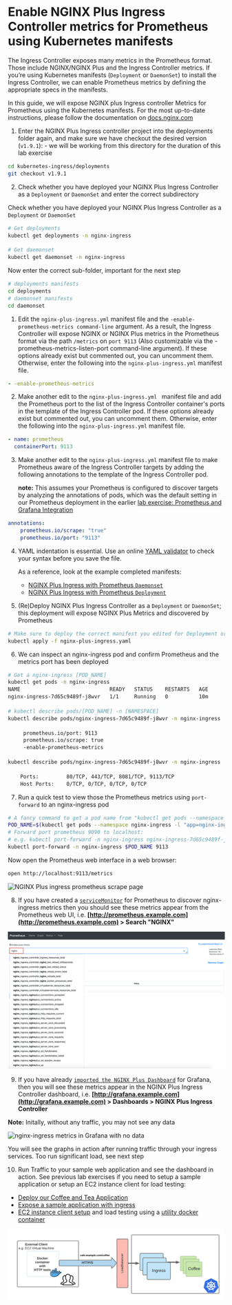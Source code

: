 # Enable NGINX Plus Ingress Controller metrics for Prometheus using Kubernetes manifests 

The Ingress Controller exposes many metrics in the Prometheus format. Those
include NGINX/NGINX Plus and the Ingress Controller metrics. If you’re using
Kubernetes manifests (`Deployment` or `DaemonSet`) to install the Ingress
Controller, we can enable Prometheus metrics by defining the appropriate specs
in the manifests.

In this guide, we will expose NGINX plus Ingress controller Metrics for
Prometheus using the Kubernetes manifests. For the most up-to-date instructions,
please follow the documentation on
[docs.nginx.com](https://docs.nginx.com/nginx-ingress-controller/logging-and-monitoring/prometheus/)

1. Enter the NGINX Plus Ingress controller project into the deployments folder
   again, and make sure we have checkout the desired version (`v1.9.1`): - we
   will be working from this directory for the duration of this lab exercise

```bash
cd kubernetes-ingress/deployments
git checkout v1.9.1
```

2. Check whether you have deployed your NGINX Plus Ingress Controller as a
   `Deployment` or `DaemonSet` and enter the correct subdirectory

Check whether you have deployed your NGINX Plus Ingress Controller as a
`Deployment` or `DaemonSet`

```bash
# Get deployments
kubectl get deployments -n nginx-ingress

# Get daemonset
kubectl get daemonset -n nginx-ingress
```

Now enter the correct sub-folder, important for the next step

```bash
# deployments manifests
cd deployments
# daemonset manifests
cd daemonset 
```

1. Edit the `nginx-plus-ingress.yml` manifest file  and the
   `-enable-prometheus-metrics command-line` argument. As a result, the Ingress
   Controller will expose NGINX or NGINX Plus metrics in the Prometheus format
   via the path `/metrics` on `port 9113` (Also customizable via the
   -prometheus-metrics-listen-port command-line argument). If these options
   already exist but commented out, you can uncomment them. Otherwise, enter the
   following into the `nginx-plus-ingress.yml` manifest file.

```yaml
- -enable-prometheus-metrics
```

2. Make another edit to the `nginx-plus-ingress.yml ` manifest file and add the
   Prometheus port to the list of the Ingress Controller container's ports in
   the template of the Ingress Controller pod. If these options already exist
   but commented out, you can uncomment them. Otherwise, enter the following
   into the `nginx-plus-ingress.yml` manifest file.

```yaml
- name: prometheus
  containerPort: 9113
```

3. Make another edit to the `nginx-plus-ingress.yml` manifest file to make
   Prometheus aware of the Ingress Controller targets by adding the following
   annotations to the template of the Ingress Controller pod.

   **note:** This assumes your Prometheus is configured to discover targets by
   analyzing the annotations of pods, which was the default setting in our
   Prometheus deployment in the earlier [lab exercise: Prometheus and Grafana
   Integration](prometheus-and-grafana-helm-install.md) 

```yaml
annotations:
    prometheus.io/scrape: "true"
    prometheus.io/port: "9113"
```

4. YAML indentation is essential. Use an online [YAML
   validator](https://codebeautify.org/yaml-validator) to check your syntax
   before you save the file.

   As a reference, look at the example completed manifests:
    * [NGINX Plus Ingress with Prometheus
      `Daemonset`](../../deployments/nginx-ingress/nginx-plus-ingress-prometheus-daemonset.yml)
    * [NGINX Plus Ingress with Prometheus
      `Deployment`](../../deployments/nginx-ingress/nginx-plus-ingress-prometheus-deployment.yml)

5. (Re)Deploy NGINX Plus Ingress Controller as a `Deployment` or `DaemonSet`;
   this deployment will expose NGINX Plus Metrics and discovered by Prometheus


```bash
# Make sure to deploy the correct manifest you edited for Deployment or DaemonSet:
kubectl apply -f nginx-plus-ingress.yaml
```
6. We can inspect an nginx-ingress pod and confirm Prometheus and the metrics
   port has been deployed

```bash
# Get a nginx-ingress [POD_NAME]
kubectl get pods -n nginx-ingress
NAME                             READY   STATUS    RESTARTS   AGE
nginx-ingress-7d65c9489f-j8wvr   1/1     Running   0          10m

# kubectl describe pods/[POD_NAME] -n [NAMESPACE]
kubectl describe pods/nginx-ingress-7d65c9489f-j8wvr -n nginx-ingress | grep prometheus

     prometheus.io/port: 9113
     prometheus.io/scrape: true
     -enable-prometheus-metrics

kubectl describe pods/nginx-ingress-7d65c9489f-j8wvr -n nginx-ingress | grep Ports: 

    Ports:         80/TCP, 443/TCP, 8081/TCP, 9113/TCP
    Host Ports:    0/TCP, 0/TCP, 0/TCP, 0/TCP
```

7. Run a quick test to view those the Prometheus metrics using `port-forward` to
   an nginx-ingress pod 

```bash
# A fancy command to get a pod name from "kubectl get pods --namespace nginx-ingress"
POD_NAME=$(kubectl get pods --namespace nginx-ingress -l "app=nginx-ingress" -o jsonpath="{.items[0].metadata.name}")
# Forward port prometheus 9090 to localhost:
# e.g. kubectl port-forward -n nginx-ingress nginx-ingress-7d65c9489f-j8wvr 9113
kubectl port-forward -n nginx-ingress $POD_NAME 9113
```

Now open the Prometheus web interface in a web browser:

```bash
open http://localhost:9113/metrics
```

![NGINX Plus ingress prometheus scrape
page](media/prometheus-metrics-scrape-page.png)

8. If you have created a
   [`serviceMonitor`](prometheus-and-grafana-helm-install.md#servicemonitor) for
   Prometheus to discover nginx-ingress metrics then you should see these
   metrics appear from the Prometheus web UI, i.e.
   **[http://prometheus.example.com](http://prometheus.example.com) > Search
   "NGINX"**

![nginx-ingress metrics in prometheus](media/nginx-metrics-in-prometheus.png)

9. If you have already [`imported the NGINX Plus
   Dashboard`](prometheus-and-grafana-helm-install.md#import-grafana-dashboard)
   for Grafana, then you will see these metrics appear in the NGINX Plus Ingress
   Controller dashboard, i.e.
   **[http://grafana.example.com](http://grafana.example.com) > Dashboards >
   NGINX Plus Ingress Controller**

**Note:** Initally, without any traffic, you may not see any data

![nginx-ingress metrics in Grafana with no
data](media/nginx-metrics-in-grafana-no-data.png)

You will see the graphs in action after running traffic through your ingress
services. Too run significant load, see next step


10. Run Traffic to your sample web application and see the dashboard in action.
    See previous lab exercises if you need to setup a sample application or
    setup an EC2 instance client for load testing:

 * [Deploy our Coffee and Tea
   Application](../deploy-sample-applications/deploy-sample-application.md) 
 * [Expose a sample application with
   ingress](../nginx-plus-ingress/expose-sample-app-with-ingress.md)
 * [EC2 instance client setup](../aws/ec2-test-client-setup.md) and load testing
   using a [utility docker
   container](../aws/ec2-test-client-setup.md#http-tools-utility-container)

![loadtesting client to sample application](media/load-testing-client.png)
